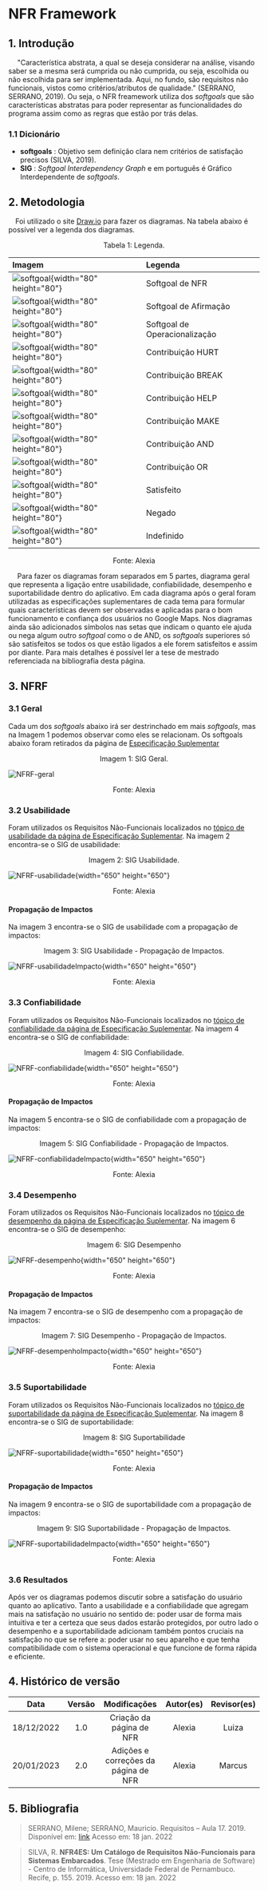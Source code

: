 # NFR Framework

## 1. Introdução

&ensp;&ensp; "Característica abstrata, a qual se deseja considerar na análise, visando saber se a mesma será cumprida ou não cumprida, ou seja, escolhida ou não escolhida para ser implementada. Aqui, no fundo, são requisitos não funcionais, vistos como critérios/atributos de qualidade." (SERRANO, SERRANO, 2019). Ou seja, o NFR freamework utiliza dos *softgoals* que são características abstratas para poder representar as funcionalidades do programa assim como as regras que estão por trás delas. 


### 1.1 Dicionário

- **softgoals** : Objetivo sem definição clara nem critérios de satisfação precisos (SILVA, 2019).
- **SIG** :  *Softgoal Interdependency Graph* e em português é Gráfico Interdependente de *softgoals*.

## 2. Metodologia

&ensp;&ensp;Foi utilizado o site [Draw.io](https://app.diagrams.net/) para fazer os diagramas. Na tabela abaixo é possível ver a legenda dos diagramas.

<figcaption align="center">Tabela 1: Legenda.</figcaption>

| Imagem                                                                  | Legenda                       |
| :---------------------------------------------------------------------- | :---------------------------- |
| ![softgoal](../assets/NFR/NFR_normal.jpeg){width="80" height="80"}      | Softgoal de NFR               |
| ![softgoal](../assets/NFR/NFR_claim.jpeg){width="80" height="80"}       | Softgoal de Afirmação         |
| ![softgoal](../assets/NFR/NFR_priorizacao.jpeg){width="80" height="80"} | Softgoal de Operacionalização |
| ![softgoal](../assets/NFR/NFR_rpn.jpeg){width="80" height="80"}         | Contribuição HURT             |
| ![softgoal](../assets/NFR/NFR_rsn.jpeg){width="80" height="80"}         | Contribuição BREAK            |
| ![softgoal](../assets/NFR/NFR_rpp.jpeg){width="80" height="80"}         | Contribuição HELP             |
| ![softgoal](../assets/NFR/NFR_rsp.jpeg){width="80" height="80"}         | Contribuição MAKE             |
| ![softgoal](../assets/NFR/NFR_and.jpeg){width="80" height="80"}         | Contribuição AND              |
| ![softgoal](../assets/NFR/NFR_or.jpeg){width="80" height="80"}          | Contribuição OR               |
| ![softgoal](../assets/NFR/satisfeito.jpeg){width="80" height="80"}      | Satisfeito                    |
| ![softgoal](../assets/NFR/negado.jpeg){width="80" height="80"}          | Negado                        |
| ![softgoal](../assets/NFR/indefinido.jpeg){width="80" height="80"}      | Indefinido                    |

<center>
<figcaption>Fonte: Alexia</figcaption>
</center>

&ensp;&ensp; Para fazer os diagramas foram separados em 5 partes, diagrama geral que representa a ligação entre usabilidade, confiabilidade, desempenho e suportabilidade dentro do aplicativo. Em cada diagrama após o geral foram utilizadas as especificações suplementares de cada tema para formular quais características devem ser observadas e aplicadas para o bom funcionamento e confiança dos usuários no Google Maps. Nos diagramas ainda são adicionados símbolos nas setas que indicam o quanto ele ajuda ou nega algum outro *softgoal* como o de AND, os *softgoals* superiores só são satisfeitos se todos os que estão ligados a ele forem satisfeitos e assim por diante. Para mais detalhes é possível ler a tese de mestrado referenciada na bibliografia desta página.
## 3. NFRF

### 3.1 Geral

Cada um dos *softgoals* abaixo irá ser destrinchado em mais *softgoals*, mas na Imagem 1 podemos observar como eles se relacionam. Os softgoals abaixo foram retirados da página de [Especificação Suplementar](../4.especificacao_suplementar/)

<figcaption align="center">Imagem 1: SIG Geral.</figcaption>

![NFRF-geral](../assets/NFR/NFRF-geral.jpeg)

<center>
<figcaption>Fonte: Alexia</figcaption>
</center>

### 3.2 Usabilidade

 Foram utilizados os Requisitos Não-Funcionais localizados no [tópico de usabilidade da página de Especificação Suplementar](../4.especificacao_suplementar/#3-usabilidade).
 Na imagem 2 encontra-se o SIG de usabilidade:

<figcaption align="center">Imagem 2: SIG Usabilidade.</figcaption>

![NFRF-usabilidade](../assets/NFR/NFRF-usabilidade.jpeg){width="650" height="650"}  

<center>
<figcaption>Fonte: Alexia</figcaption>
</center>

#### Propagação de Impactos

Na imagem 3 encontra-se o SIG de usabilidade com a propagação de impactos:

<figcaption align="center">Imagem 3: SIG Usabilidade - Propagação de Impactos.</figcaption>

![NFRF-usabilidadeImpacto](../assets/NFR/NFRF-usabilidade2.jpeg){width="650" height="650"}  

<center>
<figcaption>Fonte: Alexia</figcaption>
</center>

### 3.3 Confiabilidade

Foram utilizados os Requisitos Não-Funcionais localizados no [tópico de confiabilidade da página de Especificação Suplementar](../4.especificacao_suplementar/#4-confiabilidade).
Na imagem 4 encontra-se o SIG de confiabilidade:

<figcaption align="center">Imagem 4: SIG Confiabilidade.</figcaption>

![NFRF-confiabilidade](../assets/NFR/NFRF-confiabilidade.jpeg){width="650" height="650"}  

<center>
<figcaption>Fonte: Alexia</figcaption>
</center>

#### Propagação de Impactos

Na imagem 5 encontra-se o SIG de confiabilidade com a propagação de impactos:

<figcaption align="center">Imagem 5: SIG Confiabilidade - Propagação de Impactos.</figcaption>

![NFRF-confiabilidadeImpacto](../assets/NFR/NFRF-confiabilidade2.jpeg){width="650" height="650"}

<center>
<figcaption>Fonte: Alexia</figcaption>
</center>

### 3.4 Desempenho

Foram utilizados os Requisitos Não-Funcionais localizados no [tópico de desempenho da página de Especificação Suplementar](../4.especificacao_suplementar/#5-desempenho).
Na imagem 6 encontra-se o SIG de desempenho:

<figcaption align="center">Imagem 6: SIG Desempenho </figcaption>

![NFRF-desempenho](../assets/NFR/NFRF-desempenho.jpeg){width="650" height="650"}  

<center>
<figcaption>Fonte: Alexia</figcaption>
</center>

#### Propagação de Impactos

Na imagem 7 encontra-se o SIG de desempenho com a propagação de impactos:

<figcaption align="center">Imagem 7: SIG Desempenho - Propagação de Impactos.</figcaption>

![NFRF-desempenhoImpacto](../assets/NFR/NFRF-desempenho2.jpeg){width="650" height="650"}

<center>
<figcaption>Fonte: Alexia</figcaption>
</center>

### 3.5 Suportabilidade

Foram utilizados os Requisitos Não-Funcionais localizados no [tópico de suportabilidade da página de Especificação Suplementar](../4.especificacao_suplementar/#6-suportabilidade).
Na imagem 8 encontra-se o SIG de suportabilidade:

<figcaption align="center">Imagem 8: SIG Suportabilidade </figcaption>

![NFRF-suportabilidade](../assets/NFR/NFRF-suportabilidade.jpeg){width="650" height="650"}  

<center>
<figcaption>Fonte: Alexia</figcaption>
</center>

#### Propagação de Impactos

Na imagem 9 encontra-se o SIG de suportabilidade com a propagação de impactos:

<figcaption align="center">Imagem 9: SIG Suportabilidade - Propagação de Impactos.</figcaption>

![NFRF-suportabilidadeImpacto](../assets/NFR/NFRF-suportabilidade2.jpeg){width="650" height="650"}

<center>
<figcaption>Fonte: Alexia</figcaption>
</center>

### 3.6 Resultados

Após ver os diagramas podemos discutir sobre a satisfação do usuário quanto ao aplicativo. Tanto a usabilidade e a confiabilidade que agregam mais na satisfação no usuário no sentido de: poder usar de forma mais intuitiva e ter a certeza que seus dados estarão protegidos, por outro lado o desempenho e a suportabilidade adicionam também pontos cruciais na satisfação no que se refere a: poder usar no seu aparelho e que tenha compatibilidade com o sistema operacional e que funcione de forma rápida e eficiente.

## 4. Histórico de versão

|    Data    | Versão |             Modificações             | Autor(es) | Revisor(es) |
| :--------: | :----: | :----------------------------------: | :-------: | :---------: |
| 18/12/2022 |  1.0   |       Criação da página de NFR       |  Alexia   |    Luiza    |
| 20/01/2023 |  2.0   | Adições e correções da página de NFR |  Alexia   |   Marcus    |

## 5. Bibliografia

> SERRANO, Milene; SERRANO, Mauricio. Requisitos – Aula 17. 2019. Disponível em: [link](https://aprender3.unb.br/pluginfile.php/2307541/mod_resource/content/1/Requisitos%20-%20Aula%20019a.pdf) Acesso em: 18 jan. 2022

> SILVA, R. **NFR4ES: Um Catálogo de Requisitos Não-Funcionais para Sistemas Embarcados**. Tese (Mestrado em Engenharia de Software) - Centro de Informática, Universidade Federal de Pernambuco. Recife, p. 155. 2019. Acesso em: 18 jan. 2022